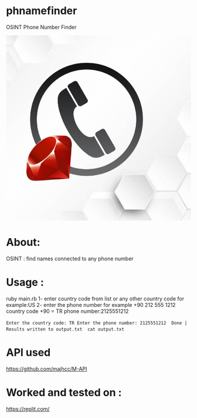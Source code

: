 # phnamefinder
OSINT Phone Number Finder

 ![image](rubyimage.jpg)


# About:
  OSINT : find names connected to any phone number
# Usage :
ruby main.rb
1- enter country code from list or any other country code for example:US
2- enter the phone number for example
+90 212 555 1212
country code +90   = TR
phone number:2125551212

``
Enter the country code: TR
Enter the phone number: 2125551212 
Done | Results written to output.txt 
cat output.txt ``




# API used
https://github.com/majhcc/M-API
# Worked and tested on :
https://replit.com/
